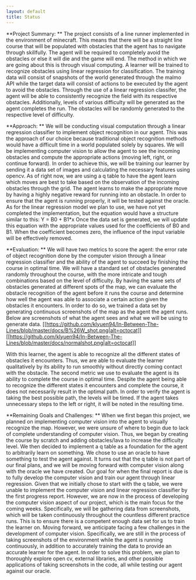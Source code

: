 ```yaml
---
layout: default
title: Status
---
```

**Project Summary: **
The project consists of a line runner implemented in the environment of minecraft. This means that there will be a straight line course that will be populated with obstacles that the agent has to navigate through skillfully. The agent will be required to completely avoid the obstacles or else it will die and the game will end. The method in which we are going about this is through visual computing. A learner will be trained to recognize obstacles using linear regression for classification. The training data will consist of snapshots of the world generated through the malmo API while the target data will consist of actions to be executed by the agent to avoid the obstacles. Through the use of a linear regression classifer, the agent will be able to consistently recognize the field with its respective obstacles. Additionally, levels of various difficulty will be generated as the agent completes the run. The obstacles will be randomly generated to the respective level of difficulty. 

**Approach: **
We will be conducting visual computation through a linear regression classifier to implement object recognition in our agent. This was the approach of our choice because traditional object recognition methods would have a difficult time in a world populated solely by squares. We will be implementing computer vision to allow the agent to see the incoming obstacles and compute the appropriate actions (moving left, right, or continue forward). In order to achieve this, we will be training our learner by sending it a data set of images and calculating the necessary features using opencv.
As of right now, we are using a q table to have the agent learn which moves are best to take based on the observation of the incoming obstacles through the grid. The agent learns to make the appropriate move by having a highly negative reward for running into an obstacle. In order to ensure that the agent is running properly, it will be tested against the oracle.
As for the linear regression model we plan to use, we have not yet completed the implementation, but the equation would have a structure similar to this:
Y = B0 + B1*x
Once the data set is generated, we will update this equation with the appropriate values used for the coefficients of B0 and B1. When the coefficient becomes zero, the influence of the input variable will be effectively removed. 

**Evaluation: **
We will have two metrics to score the agent: the error rate of object recognition done by the computer vision through a linear regression classifier and the ability of the agent to succeed by finishing the course in optimal time. 
We will have a standard set of obstacles generated randomly throughout the course, with the more intricate and tough combinations based on the level of difficulty. By having the same sets of obstacles generated at different spots of the map, we can evaluate the obstacle recognition of the agent before it runs the course and determine how well the agent was able to associate a certain action given the obstacles it encounters. In order to do so, we trained a data set by generating continuous screenshots of the map as the agent the agent runs. Below are screenshots of what the agent sees and what we will be using to generate data. 
[[https://github.com/klyuen94/In-Between-The-Lines/blob/master/docs/B%26W_shot.png|alt=octocat]]
[[https://github.com/klyuen94/In-Between-The-Lines/blob/master/docs/normalshot.png|alt=octocat]]

With this learner, the agent is able to recognize all the different states of obstacles it encounters. Thus, we are able to evaluate the learner qualitatively by its ability to run smoothly without directly coming contact with the obstacle. 
The second metric we use to evaluate the agent is its ability to complete the course in optimal time. Despite the agent being able to recognize the different states it encounters and complete the course, it does not necessarily result in the optimal path. In order to verify the agent is taking the best possible path, the levels will be timed. If the agent takes unnecessary steps to the left or right, it will be noted in the resulting time. 

**Remaining Goals and Challenges: **
When we first began this project, we planned on implementing computer vision into the agent to visually recognize the map. However, we were unsure of where to begin due to lack of complete understanding of computer vision. Thus, we began by creating the course by scratch and adding obstacles/lava to increase the difficulty level. We then decided to implement a q table as a foundation for the agent to arbitrarily learn on something. We chose to use an oracle to have something to test the agent against. It turns out that the q table is not part of our final plans, and we will be moving forward with computer vision along with the oracle we have created. Our goal for when the final report is due is to fully develop the computer vision and train our agent through linear regression. Given that we initially chose to start with the q table, we were unable to implement the computer vision and linear regression classifier by the first progress report. However, we are now in the process of developing the computer vision aspect of our project, which is the main focus for the coming weeks. Specifically, we will be gathering data from screenshots, which will be taken continuously throughout the countless different practice runs. This is to ensure there is a competent enough data set for us to train the learner on. 
Moving forward, we anticipate facing a few challenges in the development of computer vision. Specifically, we are still in the process of taking screenshots of the environment while the agent is running continuously, in addition to accurately training the data to provide an accurate learner for the agent. In order to solve this problem, we plan to thoroughly explore open cv, external libraries, and other possible applications of taking screenshots in the code, all while testing our agent against our oracle.





